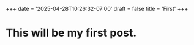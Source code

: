 +++
date = '2025-04-28T10:26:32-07:00'
draft = false
title = 'First'
+++
# This will be my first post. 
